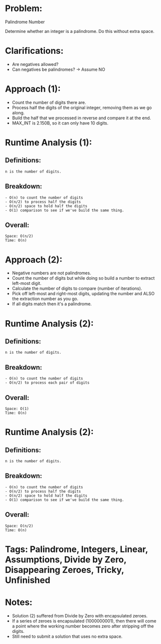 # Problem:
  Palindrome Number
    
  Determine whether an integer is a palindrome. Do this without extra space.
    
# Clarifications:
  - Are negatives allowed?
  - Can negatives be palindromes? -> Assume NO

# Approach (1):
  - Count the number of digits there are.
  - Process half the digits of the original integer, removing them as we go along.
  - Build the half that we processed in reverse and compare it at the end.
  - MAX_INT is 2.150B, so it can only have 10 digits.

# Runtime Analysis (1):
  ## Definitions:
    n is the number of digits.

  ## Breakdown:
    - O(n) to count the number of digits
    - O(n/2) to process half the digits
    - O(n/2) space to hold half the digits
    - O(1) comparison to see if we've build the same thing.
        
  ## Overall:
    Space: O(n/2)
    Time: O(n)

# Approach (2):
  - Negative numbers are not palindromes.
  - Count the number of digits but while doing so build a number to extract left-most digit.
  - Calculate the number of digits to compare (number of iterations).
  - Pick off left-most and right-most digits, updating the number and ALSO the extraction number as you go.
  - If all digits match then it's a palindrome.
    
# Runtime Analysis (2):
  ## Definitions:
    n is the number of digits.

  ## Breakdown:
    - O(n) to count the number of digits
    - O(n/2) to process each pair of digits
        
  ## Overall:
    Space: O(1)
    Time: O(n)
        
# Runtime Analysis (2):
  ## Definitions:
    n is the number of digits.

  ## Breakdown:
    - O(n) to count the number of digits
    - O(n/2) to process half the digits
    - O(n/2) space to hold half the digits
    - O(1) comparison to see if we've build the same thing.
        
  ## Overall:
    Space: O(n/2)
    Time: O(n)

# Tags: Palindrome, Integers, Linear, Assumptions, Divide by Zero, Disappearing Zeroes, Tricky, Unfinished

# Notes:
  - Solution (2) suffered from Divide by Zero with encapsulated zeroes.
  - If a series of zeroes is encapsulated (1000000001), then there will come a point where the working number becomes zero after stripping off the digits.
  - Still need to submit a solution that uses no extra space.
